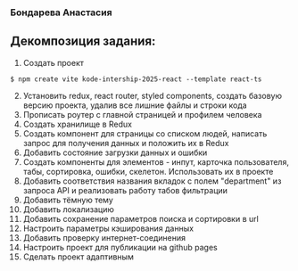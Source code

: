 ### Бондарева Анастасия

## Декомпозиция задания:

1. Создать проект

```
$ npm create vite kode-intership-2025-react --template react-ts
```

2. Установить redux, react router, styled components, создать базовую версию проекта, удалив все лишние файлы и строки кода
3. Прописать роутер с главной страницей и профилем человека
4. Создать хранилище в Redux
5. Создать компонент для страницы со списком людей, написать запрос для получения данных и положить их в Redux
6. Добавить состояние загрузки данных и ошибки
7. Создать компоненты для элементов - инпут, карточка пользователя, табы, сортировка, ошибки, скелетон. Использовать их в проекте
8. Добавить соответствия названия вкладок с полем "department" из запроса API и реализовать работу табов фильтрации
9. Добавить тёмную тему
10. Добавить локализацию
11. Добавить сохранение параметров поиска и сортировки в url
12. Настроить параметры кэширования данных
13. Добавить проверку интернет-соединения
14. Настроить проект для публикации на github pages
15. Сделать проект адаптивным
